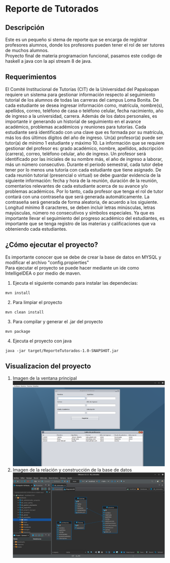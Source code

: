 # Reporte de Tutorados 

## Descripción
Este es un pequeño si   stema de reporte que se encarga de
registrar profesores alumnos, donde los profesores pueden tener el 
rol de ser tutores de muchos alumnos.
<br>
Proyecto final de materia programacion funcional, pasamos este codigo de haskell a java con la api stream 8 de java.
<br>
## Requerimientos
El Comité Institucional de Tutorías (CIT) de la Universidad del Papaloapan requiere un sistema para gestionar información respecto al seguimiento tutorial de los alumnos de todas las carreras del campus Loma Bonita. De cada estudiante se desea ingresar información como, matrícula, nombre(s), apellidos, correo, teléfono de casa o teléfono celular, fecha nacimiento, año de ingreso a la universidad, carrera. Además de los datos personales, es importante ir generando un historial de seguimiento en el avance académico, problemas académicos y reuniones para tutorías. Cada estudiante será identificado con una clave que es formada por su matrícula, más los dos últimos dígitos del año de ingreso. Un(a) profesor(a) puede ser tutor(a) de mínimo 1 estudiante y máximo 10. La información que se requiere gestionar del profesor es: grado académico, nombre, apellidos, adscripción (carrera), correo, teléfono celular, año de ingreso. Un profesor será identificado por las iniciales de su nombre más, el año de ingreso a laborar, más un número consecutivo. Durante el periodo semestral, cada tutor debe tener por lo menos una tutoría con cada estudiante que tiene asignado. De cada reunión tutorial (presencial o virtual) se debe guardar evidencia de la siguiente información: fecha y hora de la reunión, duración de la reunión, comentarios relevantes de cada estudiante acerca de su avance y/o problemas académicos. Por lo tanto, cada profesor que tenga el rol de tutor contará con una contraseña que será generada automáticamente. La contraseña será generada de forma aleatoria, de acuerdo a los siguiente. Longitud mínimo 8 caracteres, se deben incluir letras minúsculas, letras mayúsculas, número no consecutivos y símbolos especiales. Ya que es importante llevar el seguimiento del progreso académico del estudiantes, es importante que se tenga registro de las materias y calificaciones que va obteniendo cada estudiantes.

## ¿Cómo ejecutar el proyecto?
Es importante conocer que se debe de crear la base de datos en MYSQL y modificar el archivo "config.propierties"
<br>
Para ejecutar el proyecto se puede hacer mediante un ide como IntelligeIDEA o por medio de maven.
<br>
1. Ejecuta el siguiente comando para instalar las dependecias:

```
mvn install
```
2. Para limpiar el proyecto
```
mvn clean install
```
3. Para compilar y generar el .jar del proyecto
```
mvn package
```
4. Ejecuta el proyecto con java
```
java -jar target/ReporteTutorados-1.0-SNAPSHOT.jar
```
## Visualizacion del proyecto
1. Imagen de la ventana principal
![Imagen del programa principal](Recurso/img.png)
2. Imagen de la relación y construcción de la base de datos 
![Imagen de la base de datos relacion](Recurso/img_1.png)
